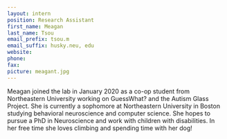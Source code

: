 ```yaml
---
layout: intern
position: Research Assistant
first_name: Meagan
last_name: Tsou
email_prefix: tsou.m
email_suffix: husky.neu, edu
website:
phone:
fax:
picture: meagant.jpg
---
```


Meagan joined the lab in January 2020 as a co-op student from Northeastern University working on GuessWhat? and the Autism Glass Project. She is currently a sophomore at Northeastern University in Boston studying behavioral neuroscience and computer science. She hopes to pursue a PhD in Neuroscience and work with children with disabilities. In her free time she loves climbing and spending time with her dog!
